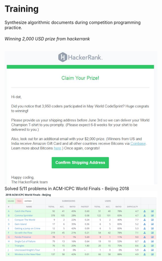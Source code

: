 # Training
Synthesize algorithmic documents during competition programming practice.
###### Winning 2,000 USD prize from hackerrank
![hackerrank](https://github.com/phamdat1992/Training/blob/master/Prize/hackerrank.jpg)
Solved 5/11 problems in ACM-ICPC World Finals - Beijing 2018
![acm-icpc](https://github.com/phamdat1992/Training/blob/master/Prize/acm.jpg)

